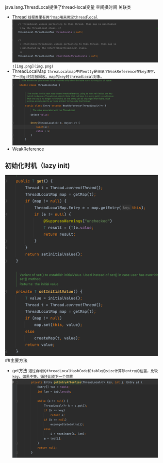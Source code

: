 java.lang.ThreadLocal提供了thread-local变量
空间换时间
关联类
* Thread
  ``线程类里有两个map用来绑定threadlocal``
  ![img_1.png](img_1.png)``![img.png](img.png)``
* ThreadLocalMap
  ``threaLocalmap中的entty是继承了WeakReference在key清空，下一次gc时将被回收。map的key时threadLocal对象。
  ``
  ![img_2.png](img_2.png)
* WeakReference
## 初始化时机（lazy init)
![img_3.png](img_3.png)
##主要方法
* get方法
``通过自增的threadLocalHashCode和table的size计算除entry的位置，比较key，如果不等，循环比较下一个位置``
![img_4.png](img_4.png)
